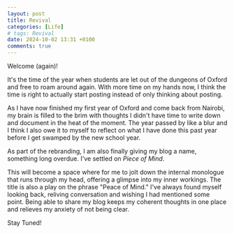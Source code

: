 ```yaml
---
layout: post
title: Revival
categories: [Life]
# tags: Revival
date: 2024-10-02 13:31 +0100
comments: true
---
```


<!-- Google tag (gtag.js) -->
<script async src="https://www.googletagmanager.com/gtag/js?id=G-X0D207WVD0"></script>
<script>
  window.dataLayer = window.dataLayer || [];
  function gtag(){dataLayer.push(arguments);}
  gtag('js', new Date());

  gtag('config', 'G-X0D207WVD0');
</script>

Welcome (again)! 

It's the time of the year when students are let out of the dungeons of Oxford and free to roam around again. With more time on my hands now, I think the time is right to actually start posting instead of only thinking about posting. 

As I have now finished my first year of Oxford and come back from Nairobi, my brain is filled to the brim with thoughts I didn't have time to write down and document in the heat of the moment. The year passed by like a blur and I think I also owe it to myself to reflect on what I have done this past year before I get swamped by the new school year.

As part of the rebranding, I am also finally giving my blog a name, something long overdue. I've settled on *Piece of Mind*. 

This will become a space where for me to jolt down the internal monologue that runs through my head, offering a glimpse into my inner workings. The title is also a play on the phrase "Peace of Mind." I've always found myself looking back, reliving conversation and wishing I had mentioned some point. Being able to share my blog keeps my coherent thoughts in one place and relieves my anxiety of not being clear. 


Stay Tuned!


<!-- 
@Elon Musk, NeuroLink when? I want to be able to record my thoughts as they pass through my brain when i want to and then synthesis it later.
Shower thoughts, bedside thoughts. This is why many writers reccomend keeping a bedside notebook. 
I find it bad as you end up finetunning your brain so it doesnt shut down to sleep. The upside is you get a lot more ideas to use tomorrow morning.  -->